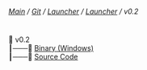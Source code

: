 ###### [Main](https://pikakid98.github.io) / [Git](https://git-pikakid98.github.io) / [Launcher](https://git-pikakid98.github.io/launcher) / [Launcher](https://git-pikakid98.github.io/launcher/launcher) / v0.2
<h1></h1>

📂 v0.2
\
┃───📄 [Binary (Windows)](https://github.com/Git-Pikakid98/pikakid98-launcher/releases/download/v0.2/Pikakid98.Launcher.v0.2.exe)
\
┃───📄 [Source Code](https://github.com/Git-Pikakid98/pikakid98-launcher/archive/refs/tags/v0.2.zip)
